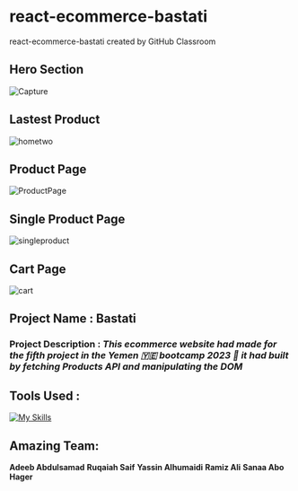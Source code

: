 # react-ecommerce-bastati
react-ecommerce-bastati created by GitHub Classroom

## Hero Section
![Capture](https://user-images.githubusercontent.com/107113173/225599271-3227ae3b-75dd-42fa-861b-8dc63c63be46.JPG)

## Lastest Product
![hometwo](https://user-images.githubusercontent.com/107113173/225603374-9b6c63c9-dd09-4c6f-aefd-16ace409dabd.JPG)

## Product Page
![ProductPage](https://user-images.githubusercontent.com/107113173/225603395-e499a183-0543-4605-86e1-471b6bea790f.JPG)

## Single Product Page
![singleproduct](https://user-images.githubusercontent.com/107113173/225603879-bbe62467-1f60-4263-b1a8-106aac24c776.png)

## Cart Page
![cart](https://user-images.githubusercontent.com/107113173/225603427-fc326cbf-8441-40a8-8d33-713cf652947f.JPG)

## Project Name : **Bastati**


### Project Description : ***This ecommerce website had made for the fifth project in the Yemen 🇾🇪 bootcamp 2023 🎉 it had built by fetching Products API and manipulating the DOM***

## Tools Used : 

[![My Skills](https://skillicons.dev/icons?i=netlify,html,css,sass,react,bootstrap)](https://skillicons.dev)

## Amazing Team:

**Adeeb Abdulsamad**
**Ruqaiah Saif**
**Yassin Alhumaidi**
**Ramiz Ali**
**Sanaa Abo Hager**



